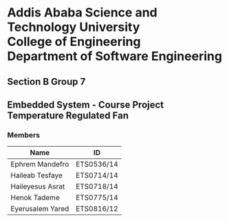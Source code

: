 # Addis Ababa Science and Technology University <br> College of Engineering <br> Department of  Software Engineering

## Section B Group 7

## Embedded System - Course Project <br> Temperature Regulated Fan

### Members

| Name | ID |
| ---- | --- |
| Ephrem Mandefro | ETS0536/14 |
| Haileab Tesfaye | ETS0714/14 |
| Haileyesus Asrat | ETS0718/14 |
| Henok Tademe | ETS0775/14 |
| Eyerusalem Yared | ETS0816/12 |
